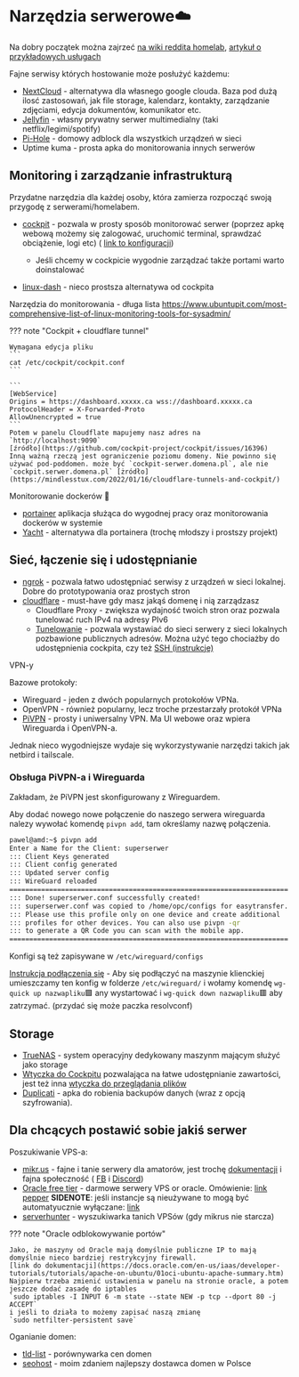 # Narzędzia serwerowe☁️

Na dobry początek można zajrzeć [na wiki reddita homelab](https://www.reddit.com/r/homelab/wiki/introduction/), [artykuł o przykładowych usługach](https://hostbor.com/25-must-have-home-server-services/)

Fajne serwisy których hostowanie może posłużyć każdemu:

- [NextCloud](https://nextcloud.com/) - alternatywa dla własnego google clouda. Baza pod dużą ilosć zastosowań, jak file storage, kalendarz, kontakty, zarządzanie zdjęciami, edycja dokumentów, komunikator etc.
- [Jellyfin](https://jellyfin.org/) - własny prywatny serwer multimedialny (taki netflix/legimi/spotify)
- [Pi-Hole](https://pi-hole.net/) - domowy adblock dla wszystkich urządzeń w sieci
- Uptime kuma - prosta apka do monitorowania innych serwerów

## Monitoring i zarządzanie infrastrukturą

Przydatne narzędzia dla każdej osoby, która zamierza rozpocząć swoją przygodę z serwerami/homelabem.

- [cockpit](https://cockpit-project.org/) - pozwala w prosty sposób monitorować serwer (poprzez apkę webową możemy się zalogować, uruchomić terminal, sprawdzać obciążenie, logi etc) ( [link to konfiguracji](https://cockpit-project.org/guide/latest/cockpit.conf.5))

  - Jeśli chcemy w cockpicie wygodnie zarządzać także portami warto doinstalować

- [linux-dash](https://afaqurk.github.io/linux-dash/#/system-status) - nieco prostsza alternatywa od cockpita

Narzędzia do monitorowania - długa lista <https://www.ubuntupit.com/most-comprehensive-list-of-linux-monitoring-tools-for-sysadmin/>

??? note "Cockpit + cloudflare tunnel"

    Wymagana edycja pliku
    ```
    cat /etc/cockpit/cockpit.conf
    ```

    ```
    [WebService]
    Origins = https://dashboard.xxxxx.ca wss://dashboard.xxxxx.ca
    ProtocolHeader = X-Forwarded-Proto
    AllowUnencrypted = true
    ```
    Potem w panelu Cloudflate mapujemy nasz adres na `http://localhost:9090`
    [źródło](https://github.com/cockpit-project/cockpit/issues/16396)
    Inną ważną rzeczą jest ograniczenie poziomu domeny. Nie powinno się używać pod-poddomen. może być `cockpit-serwer.domena.pl`, ale nie `cockpit.serwer.domena.pl` [żródło](https://mindlesstux.com/2022/01/16/cloudflare-tunnels-and-cockpit/)

Monitorowanie dockerów 🐋

- [portainer](https://www.portainer.io/) aplikacja służąca do wygodnej pracy oraz monitorowania dockerów w systemie
- [Yacht](https://yacht.sh/) - alternatywa dla portainera (trochę młodszy i prostszy projekt)

## Sieć, łączenie się i udostępnianie

- [ngrok](https://ngrok.com/) - pozwala łatwo udostępniać serwisy z urządzeń w sieci lokalnej. Dobre do prototypowania oraz prostych stron
- [cloudflare](https://dash.cloudflare.com/) - must-have gdy masz jakąś domenę i nią zarządzasz
  - Cloudflare Proxy - zwiększa wydajność twoich stron oraz pozwala tunelować ruch IPv4 na adresy PIv6
  - [Tunelowanie](https://developers.cloudflare.com/cloudflare-one/connections/connect-apps/install-and-setup/tunnel-guide/) - pozwala wystawiać do sieci serwery z sieci lokalnych pozbawione publicznych adresów. Można użyć tego chociażby do udostępnienia cockpita, czy też [SSH (instrukcje)](https://developers.cloudflare.com/cloudflare-one/connections/connect-apps/use-cases/ssh/#connect-to-ssh-server-with-cloudflared-access)

VPN-y

Bazowe protokoły:

- Wireguard - jeden z dwóch popularnych protokołów VPNa.
- OpenVPN - również popularny, lecz troche przestarzały protokół VPNa
- [PiVPN](https://www.pivpn.io/) - prosty i uniwersalny VPN. Ma UI webowe oraz wpiera Wireguarda i OpenVPN-a.

Jednak nieco wygodniejsze wydaje się wykorzystywanie narzędzi takich jak netbird i tailscale.

### Obsługa PiVPN-a i Wireguarda

Zakładam, że PiVPN jest skonfigurowany z Wireguardem.

Aby dodać nowego nowe połączenie do naszego serwera wireguarda nalezy wywołać komendę `pivpn add`, tam określamy nazwę połączenia.

```bash
pawel@amd:~$ pivpn add
Enter a Name for the Client: superserwer
::: Client Keys generated
::: Client config generated
::: Updated server config
::: WireGuard reloaded
======================================================================
::: Done! superserwer.conf successfully created!
::: superserwer.conf was copied to /home/opc/configs for easytransfer.
::: Please use this profile only on one device and create additional
::: profiles for other devices. You can also use pivpn -qr
::: to generate a QR Code you can scan with the mobile app.
======================================================================
```

Konfigi są też zapisywane w `/etc/wireguard/configs`

[Instrukcja podłączenia się](https://docs.pivpn.io/wireguard/) - Aby się podłączyć na maszynie klienckiej umieszczamy ten konfig w folderze `/etc/wireguard/` i wołamy komendę `wg-quick up nazwapliku`🟩 any wystartować i `wg-quick down nazwapliku`🟥 aby zatrzymać.
(przydać się może paczka resolvconf)

## Storage

- [TrueNAS](https://www.truenas.com/) - system operacyjny dedykowany maszynm mającym służyć jako storage
- [Wtyczka do Cockpitu](https://github.com/45Drives/cockpit-file-sharing) pozwalająca na łatwe udostępnianie zawartości, jest też inna [wtyczka do przeglądania plików](https://github.com/45Drives/cockpit-navigator)
- [Duplicati](https://github.com/duplicati/duplicati) - apka do robienia backupów danych (wraz z opcją szyfrowania).

## Dla chcących postawić sobie jakiś serwer

Poszukiwanie VPS-a:

- [mikr.us](https://mikr.us/) - fajne i tanie serwery dla amatorów, jest trochę [dokumentacji](https://www.notion.so/MIKR-US-Don-t-Panic-5c3bdde2e0b545e7866524fc117446c3) i fajna społeczność ( [FB](https://www.facebook.com/groups/mikrusy) i [Discord](https://discord.gg/hFcqJGkppq))
- [Oracle free tier](https://www.oracle.com/pl/cloud/free/) - darmowe serwery VPS or oracle. Omówienie: [link pepper](https://www.pepper.pl/promocje/oracle-cloud-free-tier-darmowe-vpsy-z-ipv4-459055) **SIDENOTE**: jeśli instancje są nieużywane to mogą być automatyucznie wyłączane: [link](https://docs.oracle.com/en-us/iaas/Content/FreeTier/freetier_topic-Always_Free_Resources.htm#compute__idleinstances)
- [serverhunter](https://www.serverhunter.com/) - wyszukiwarka tanich VPSów (gdy mikrus nie starcza)

??? note "Oracle odblokowywanie portów"

    Jako, że maszyny od Oracle mają domyślnie publiczne IP to mają domyślnie nieco bardziej restrykcyjny firewall.
    [link do dokumentacji](https://docs.oracle.com/en-us/iaas/developer-tutorials/tutorials/apache-on-ubuntu/01oci-ubuntu-apache-summary.htm)
    Najpierw trzeba zmienić ustawienia w panelu na stronie oracle, a potem jeszcze dodać zasadę do iptables
    `sudo iptables -I INPUT 6 -m state --state NEW -p tcp --dport 80 -j ACCEPT`
    i jeśli to działa to możemy zapisać naszą zmianę
    `sudo netfilter-persistent save`

Oganianie domen:

- [tld-list](https://tld-list.com/) - porównywarka cen domen
- [seohost](https://seohost.pl/) - moim zdaniem najlepszy dostawca domen w Polsce
